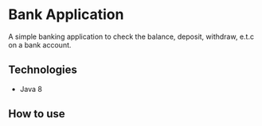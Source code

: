 # Bank Application
A simple banking application to check the balance, deposit, withdraw, e.t.c on a bank account.  

## Technologies
* Java 8

## How to use